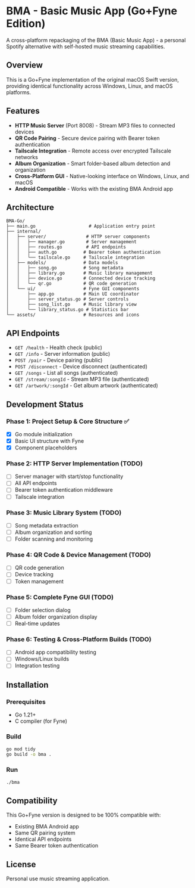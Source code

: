 # BMA - Basic Music App (Go+Fyne Edition)

A cross-platform repackaging of the BMA (Basic Music App) - a personal Spotify alternative with self-hosted music streaming capabilities.

## Overview

This is a Go+Fyne implementation of the original macOS Swift version, providing identical functionality across Windows, Linux, and macOS platforms.

## Features

- **HTTP Music Server** (Port 8008) - Stream MP3 files to connected devices
- **QR Code Pairing** - Secure device pairing with Bearer token authentication
- **Tailscale Integration** - Remote access over encrypted Tailscale networks
- **Album Organization** - Smart folder-based album detection and organization
- **Cross-Platform GUI** - Native-looking interface on Windows, Linux, and macOS
- **Android Compatible** - Works with the existing BMA Android app

## Architecture

```
BMA-Go/
├── main.go                    # Application entry point
├── internal/
│   ├── server/               # HTTP server components
│   │   ├── manager.go        # Server management
│   │   ├── routes.go         # API endpoints
│   │   ├── auth.go          # Bearer token authentication
│   │   └── tailscale.go     # Tailscale integration
│   ├── models/              # Data models
│   │   ├── song.go          # Song metadata
│   │   ├── library.go       # Music library management
│   │   ├── device.go        # Connected device tracking
│   │   └── qr.go            # QR code generation
│   └── ui/                  # Fyne GUI components
│       ├── app.go           # Main UI coordinator
│       ├── server_status.go # Server controls
│       ├── song_list.go     # Music library view
│       └── library_status.go # Statistics bar
└── assets/                  # Resources and icons
```

## API Endpoints

- `GET /health` - Health check (public)
- `GET /info` - Server information (public)
- `POST /pair` - Device pairing (public)
- `POST /disconnect` - Device disconnect (authenticated)
- `GET /songs` - List all songs (authenticated)
- `GET /stream/:songId` - Stream MP3 file (authenticated)
- `GET /artwork/:songId` - Get album artwork (authenticated)

## Development Status

### Phase 1: Project Setup & Core Structure ✅
- [x] Go module initialization
- [x] Basic UI structure with Fyne
- [x] Component placeholders

### Phase 2: HTTP Server Implementation (TODO)
- [ ] Server manager with start/stop functionality
- [ ] All API endpoints
- [ ] Bearer token authentication middleware
- [ ] Tailscale integration

### Phase 3: Music Library System (TODO)
- [ ] Song metadata extraction
- [ ] Album organization and sorting
- [ ] Folder scanning and monitoring

### Phase 4: QR Code & Device Management (TODO)
- [ ] QR code generation
- [ ] Device tracking
- [ ] Token management

### Phase 5: Complete Fyne GUI (TODO)
- [ ] Folder selection dialog
- [ ] Album folder organization display
- [ ] Real-time updates

### Phase 6: Testing & Cross-Platform Builds (TODO)
- [ ] Android app compatibility testing
- [ ] Windows/Linux builds
- [ ] Integration testing

## Installation

### Prerequisites
- Go 1.21+
- C compiler (for Fyne)

### Build
```bash
go mod tidy
go build -o bma .
```

### Run
```bash
./bma
```

## Compatibility

This Go+Fyne version is designed to be 100% compatible with:
- Existing BMA Android app
- Same QR pairing system
- Identical API endpoints
- Same Bearer token authentication

## License

Personal use music streaming application. 